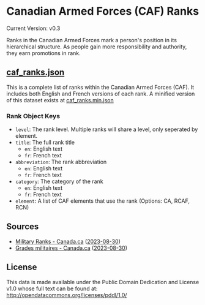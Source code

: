 # Canadian Armed Forces (CAF) Ranks
Current Version: v0.3

Ranks in the Canadian Armed Forces mark a person's position in its hierarchical structure. As people gain more responsibility and authority, they earn promotions in rank.

## [caf_ranks.json](caf_ranks.json)
This is a complete list of ranks within the Canadian Armed Forces (CAF). It includes both English and French versions of each rank. A minified version of this dataset exists at [caf_ranks.min.json](caf_ranks.min.json)

### Rank Object Keys
- `level`: The rank level. Multiple ranks will share a level, only seperated by element. 
- `title`: The full rank title
    - `en`: English text
    - `fr`: French text
- `abbreviation`: The rank abbreviation
    - `en`: English text
    - `fr`: French text
- `category`: The category of the rank
    - `en`: English text
    - `fr`: French text
- `element`: A list of CAF elements that use the rank (Options: CA, RCAF, RCN)

## Sources
- [Military Ranks - Canada.ca](https://www.canada.ca/en/services/defence/caf/military-identity-system/rank-appointment-insignia.html) ([2023-08-30](https://web.archive.org/web/20230913233331/https://www.canada.ca/en/services/defence/caf/military-identity-system/rank-appointment-insignia.html))
- [Grades militaires - Canada.ca](https://www.canada.ca/fr/services/defense/fac/systeme-identite-militaire/insignes-grade-fonction.html) ([2023-08-30](https://web.archive.org/web/20230930204703/https://www.canada.ca/fr/services/defense/fac/systeme-identite-militaire/insignes-grade-fonction.html))

## License

This data is made available under the Public Domain Dedication and License v1.0 whose full text can be found at: http://opendatacommons.org/licenses/pddl/1.0/
